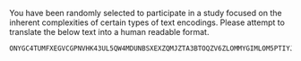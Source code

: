 You have been randomly selected to participate in a study focused on the inherent complexities of certain types of text encodings. Please attempt to translate the below text into a human readable format.

    ONYGC4TUMFXEGVCGPNVHK43UL5QW4MDUNBSXEXZQMJZTA3BTOQZV6ZLOMMYGIMLOM5PTIYJYGA4WGYRZPU======
